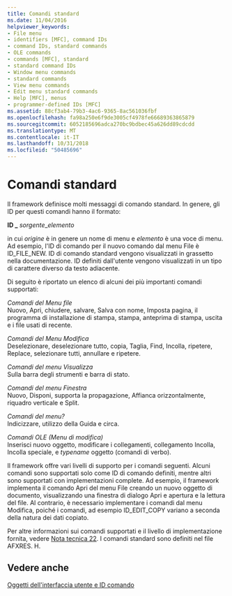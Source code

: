 ```yaml
---
title: Comandi standard
ms.date: 11/04/2016
helpviewer_keywords:
- File menu
- identifiers [MFC], command IDs
- command IDs, standard commands
- OLE commands
- commands [MFC], standard
- standard command IDs
- Window menu commands
- standard commands
- View menu commands
- Edit menu standard commands
- Help [MFC], menus
- programmer-defined IDs [MFC]
ms.assetid: 88cf3ab4-79b3-4ac6-9365-8ac561036fbf
ms.openlocfilehash: fa98a250e6f9de3005cf4978fe66689363865879
ms.sourcegitcommit: 6052185696adca270bc9bdbec45a626dd89cdcdd
ms.translationtype: MT
ms.contentlocale: it-IT
ms.lasthandoff: 10/31/2018
ms.locfileid: "50485696"
---
```

# <a name="standard-commands"></a>Comandi standard

Il framework definisce molti messaggi di comando standard. In genere, gli ID per questi comandi hanno il formato:

**ID _** *sorgente*_*elemento*

in cui *origine* è in genere un nome di menu e *elemento* è una voce di menu. Ad esempio, l'ID di comando per il nuovo comando dal menu File è ID_FILE_NEW. ID di comando standard vengono visualizzati in grassetto nella documentazione. ID definiti dall'utente vengono visualizzati in un tipo di carattere diverso da testo adiacente.

Di seguito è riportato un elenco di alcuni dei più importanti comandi supportati:

*Comandi del Menu file*<br/>
Nuovo, Apri, chiudere, salvare, Salva con nome, Imposta pagina, il programma di installazione di stampa, stampa, anteprima di stampa, uscita e i file usati di recente.

*Comandi del Menu Modifica*<br/>
Deselezionare, deselezionare tutto, copia, Taglia, Find, Incolla, ripetere, Replace, selezionare tutti, annullare e ripetere.

*Comandi del menu Visualizza*<br/>
Sulla barra degli strumenti e barra di stato.

*Comandi del menu Finestra*<br/>
Nuovo, Disponi, supporta la propagazione, Affianca orizzontalmente, riquadro verticale e Split.

*Comandi del menu?*<br/>
Indicizzare, utilizzo della Guida e circa.

*Comandi OLE (Menu di modifica)*<br/>
Inserisci nuovo oggetto, modificare i collegamenti, collegamento Incolla, Incolla speciale, e *typename* oggetto (comandi di verbo).

Il framework offre vari livelli di supporto per i comandi seguenti. Alcuni comandi sono supportati solo come ID di comando definiti, mentre altri sono supportati con implementazioni complete. Ad esempio, il framework implementa il comando Apri del menu File creando un nuovo oggetto di documento, visualizzando una finestra di dialogo Apri e apertura e la lettura del file. Al contrario, è necessario implementare i comandi dal menu Modifica, poiché i comandi, ad esempio ID_EDIT_COPY variano a seconda della natura dei dati copiato.

Per altre informazioni sui comandi supportati e il livello di implementazione fornita, vedere [Nota tecnica 22](../mfc/tn022-standard-commands-implementation.md). I comandi standard sono definiti nel file AFXRES. H.

## <a name="see-also"></a>Vedere anche

[Oggetti dell'interfaccia utente e ID comando](../mfc/user-interface-objects-and-command-ids.md)

